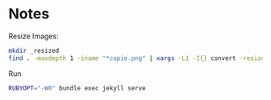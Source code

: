 # Notes

Resize Images:

```sh
mkdir _resized
find . -maxdepth 1 -iname "*copie.png" | xargs -L1 -I{} convert -resize 1200x800 "{}" _resized/"{}"
```

Run
```sh
RUBYOPT="-W0" bundle exec jekyll serve
```

